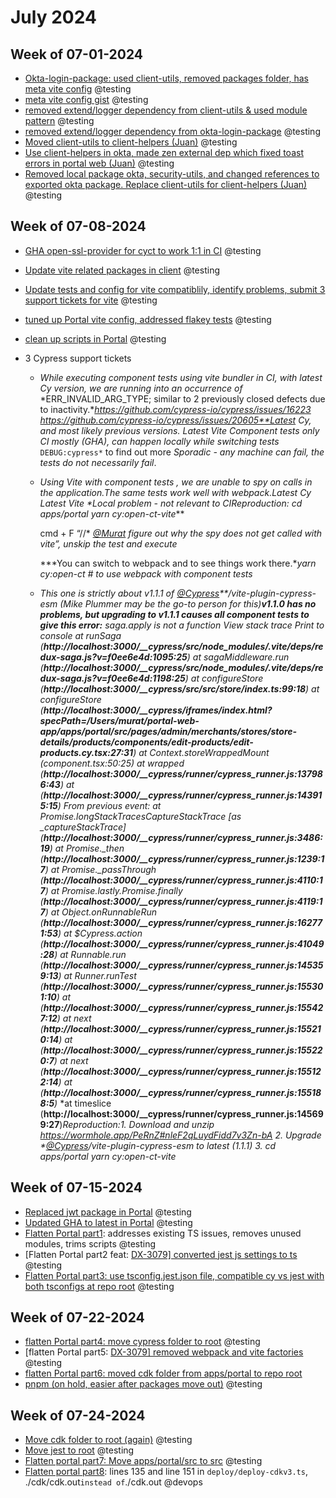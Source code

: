 # July 2024

## Week of 07-01-2024

* [Okta-login-package: used client-utils, removed packages folder, has meta vite config](https://github.com/helloextend/package-okta-login/pull/18) @testing
* [meta vite config gist](https://gist.github.com/muratkeremozcan/3808bbb2b99a3504c999939ec68916b4) @testing
* [removed extend/logger dependency from client-utils & used module pattern](https://github.com/helloextend/client-utils/pull/178) @testing
* [removed extend/logger dependency from okta-login-package](https://github.com/helloextend/package-okta-login/pull/20) @testing
* [Moved client-utils to client-helpers (Juan)](https://github.com/helloextend/client-helpers/pull/54) @testing
* [Use client-helpers in okta, made zen external dep which fixed toast errors in portal web (Juan)](https://github.com/helloextend/package-okta-login/pull/25) @testing
* [Removed local package okta, security-utils, and changed references to exported okta package. Replace client-utils for client-helpers (Juan)](https://github.com/helloextend/portal-web-app/pull/34) @testing

## Week of 07-08-2024

* [GHA open-ssl-provider for cyct to work 1:1 in CI](https://github.com/helloextend/gha-reusable-workflows/pull/749) @testing

* [Update vite related packages in client](https://github.com/helloextend/portal-web-app/pull/40/files#diff-7ae45ad102eab3b6d7e7896acd08c427a9b25b346470d7bc6507b6481575d519) @testing

* [Update tests and config for vite compatiblily, identify problems, submit 3 support tickets for vite](https://github.com/helloextend/portal-web-app/pull/46) @testing

* [tuned up Portal vite config, addressed flakey tests](https://github.com/helloextend/portal-web-app/pull/48) @testing

* [clean up scripts in Portal](https://github.com/helloextend/portal-web-app/pull/50) @testing

* 3 Cypress support tickets 

  * *While executing component tests using vite bundler in CI, with latest Cy version, we are running into an occurrence of*
    *ERR_INVALID_ARG_TYPE; similar to 2 previously closed defects due to inactivity.**https://github.com/cypress-io/cypress/issues/16223*
    *https://github.com/cypress-io/cypress/issues/20605**Latest Cy, and most likely previous versions.*
    *Latest Vite*
    *Component tests only*
    *CI mostly (GHA), can happen locally while switching tests* `DEBUG:cypress*` to find out more
    *Sporadic - any machine can fail, the tests do not necessarily fail*. 

  * *Using Vite with component tests , we are unable to spy on calls in the application.**The same tests work well with webpack.**Latest Cy*
    *Latest Vite*
    *Local problem - not relevant to CI**Reproduction:*
    cd apps/portal*
    *yarn cy:open-ct-vite***

    cmd + F “//* *[@Murat](https://extend-workspace.slack.com/team/U0296887H4Z)* *figure out why the spy does not get called with vite”, unskip the test and execute*

    ***You can switch to webpack and to see things work there.**yarn cy:open-ct # to use webpack with component tests*

  * *This one is strictly about v1.1.1 of* *[@Cypress](https://extend-workspace.slack.com/team/U02K16KPHDF)**/vite-plugin-cypress-esm*
    *(Mike Plummer may be the go-to person for this)**v1.1.0 has no problems, but upgrading to v1.1.1 causes all component tests to give this error:***
    *saga.apply is not a function*
    *View stack trace*
    *Print to console*
      *at runSaga (**http://localhost:3000/__cypress/src/node_modules/.vite/deps/redux-saga.js?v=f0ee6e4d:1095:25**)*
      *at sagaMiddleware.run (**http://localhost:3000/__cypress/src/node_modules/.vite/deps/redux-saga.js?v=f0ee6e4d:1198:25**)*
      *at configureStore (**http://localhost:3000/__cypress/src/src/store/index.ts:99:18**)*
      *at configureStore (**http://localhost:3000/__cypress/iframes/index.html?specPath=/Users/murat/portal-web-app/apps/portal/src/pages/admin/merchants/stores/store-details/products/components/edit-products/edit-products.cy.tsx:27:31**)*
      *at Context.storeWrappedMount (component.tsx:50:25)*
      *at wrapped (**http://localhost:3000/__cypress/runner/cypress_runner.js:137986:43**)*
      *at <unknown> (**http://localhost:3000/__cypress/runner/cypress_runner.js:143915:15**)*
    *From previous event:*
      *at Promise.longStackTracesCaptureStackTrace [as _captureStackTrace] (**http://localhost:3000/__cypress/runner/cypress_runner.js:3486:19**)*
      *at Promise._then (**http://localhost:3000/__cypress/runner/cypress_runner.js:1239:17**)*
      *at Promise._passThrough (**http://localhost:3000/__cypress/runner/cypress_runner.js:4110:17**)*
      *at Promise.lastly.Promise.finally (**http://localhost:3000/__cypress/runner/cypress_runner.js:4119:17**)*
      *at Object.onRunnableRun (**http://localhost:3000/__cypress/runner/cypress_runner.js:162771:53**)*
      *at $Cypress.action (**http://localhost:3000/__cypress/runner/cypress_runner.js:41049:28**)*
      *at Runnable.run (**http://localhost:3000/__cypress/runner/cypress_runner.js:145359:13**)*
      *at Runner.runTest (**http://localhost:3000/__cypress/runner/cypress_runner.js:155301:10**)*
      *at <unknown> (**http://localhost:3000/__cypress/runner/cypress_runner.js:155427:12**)*
      *at next (**http://localhost:3000/__cypress/runner/cypress_runner.js:155210:14**)*
      *at <unknown> (**http://localhost:3000/__cypress/runner/cypress_runner.js:155220:7**)*
      *at next (**http://localhost:3000/__cypress/runner/cypress_runner.js:155122:14**)*
      *at <unknown> (**http://localhost:3000/__cypress/runner/cypress_runner.js:155188:5**)*
      *at timeslice (**http://localhost:3000/__cypress/runner/cypress_runner.js:145699:27**)**Reproduction:**1. Download and unzip* *https://wormhole.app/PeRnZ#nleF2qLuydFidd7v3Zn-bA*
    *2. Upgrade* *[@Cypress](https://extend-workspace.slack.com/team/U02K16KPHDF)**/vite-plugin-cypress-esm to latest (1.1.1)*
    *3. cd apps/portal*
    *yarn cy:open-ct-vite*


## Week of 07-15-2024

* [Replaced jwt package in Portal](https://github.com/helloextend/portal-web-app/pull/55) @testing
* [Updated GHA to latest in Portal](https://github.com/helloextend/portal-web-app/pull/56) @testing
* [Flatten Portal part1](https://github.com/helloextend/portal-web-app/pull/59): addresses existing TS issues, removes unused modules, trims scripts @testing
* [Flatten Portal part2 feat: [DX-3079\] converted jest js settings to ts](https://github.com/helloextend/portal-web-app/pull/62) @testing
* [Flatten Portal part3: use tsconfig.jest.json file, compatible cy vs jest with both tsconfigs at repo root](https://github.com/helloextend/portal-web-app/pull/64) @testing

## Week of 07-22-2024

* [flatten Portal part4: move cypress folder to root](https://github.com/helloextend/portal-web-app/pull/69) @testing
* [flatten Portal part5: [DX-3079\] removed webpack and vite factories](https://github.com/helloextend/portal-web-app/pull/73#top) @testing
* [flatten Portal part6: moved cdk folder from apps/portal to repo root](https://github.com/helloextend/portal-web-app/pull/82)
* [pnpm (on hold, easier after packages move out)](https://github.com/helloextend/portal-web-app/pull/79)  @testing

## Week of 07-24-2024

* [Move cdk folder to root (again)](https://github.com/helloextend/portal-web-app/pull/90) @testing
* [Move jest to root](https://github.com/helloextend/portal-web-app/pull/96) @testing
* [Flatten portal part7: Move apps/portal/src to src](https://github.com/helloextend/portal-web-app/pull/103) @testing
* [Flatten portal part8](https://github.com/helloextend/portal-web-app/pull/147/files): lines 135 and line 151 in `deploy/deploy-cdkv3.ts`, ./cdk/cdk.out` instead of `./cdk.out @devops

